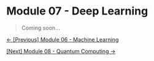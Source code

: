 # Module 07 - Deep Learning

> Coming soon...

[&#8592; \[Previous\] Module 06 - Machine Learning](../m06-machine-learning/README.md) 

[\[Next\] Module 08 - Quantum Computing &#8594;](../m08-quantum-computing/README.md)
